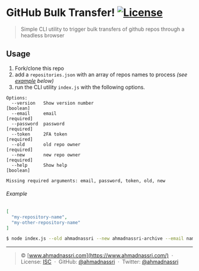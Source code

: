 # GitHub Bulk Transfer! [![License][license-image]][license-url]

> Simple CLI utility to trigger bulk transfers of github repos through a headless browser

## Usage

1. Fork/clone this repo
2. add a `repositories.json` with an array of repos names to process _(see [example](#example) below)_
3. run the CLI utility `index.js` with the following options.

```
Options:
  --version   Show version number                                      [boolean]
  --email     email                                                   [required]
  --password  password                                                [required]
  --token     2FA token                                               [required]
  --old       old repo owner                                          [required]
  --new       new repo owner                                          [required]
  --help      Show help                                                [boolean]

Missing required arguments: email, password, token, old, new
```

###### Example

```json
[
  "my-repository-name",
  "my-other-repository-name"
]
```

```bash
$ node index.js --old ahmadnassri --new ahmadnassri-archive --email name@domain.com --password foobar --token 123456
```

---
> :copyright: [www.ahmadnassri.com](https://www.ahmadnassri.com/)  · 
> License: [ISC][license-url]  · 
> GitHub: [@ahmadnassri](https://github.com/ahmadnassri)  · 
> Twitter: [@ahmadnassri](https://twitter.com/ahmadnassri)

[license-url]: http://choosealicense.com/licenses/isc/
[license-image]: https://img.shields.io/github/license/ahmadnassri/clickit.svg?style=flat-square
